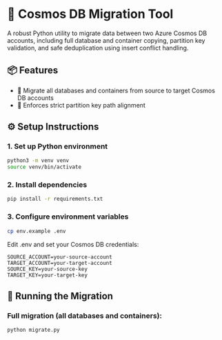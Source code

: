 # 🚀 Cosmos DB Migration Tool

A robust Python utility to migrate data between two Azure Cosmos DB accounts, including full database and container copying, partition key validation, and safe deduplication using insert conflict handling.

## 📦 Features

- 🔁 Migrate all databases and containers from source to target Cosmos DB accounts
- 🔐 Enforces strict partition key path alignment

## ⚙️ Setup Instructions

### 1. Set up Python environment

```bash
python3 -m venv venv
source venv/bin/activate
```

### 2. Install dependencies

```bash
pip install -r requirements.txt
```

### 3. Configure environment variables

```bash
cp env.example .env
```

Edit .env and set your Cosmos DB credentials:

```dotenv
SOURCE_ACCOUNT=your-source-account
TARGET_ACCOUNT=your-target-account
SOURCE_KEY=your-source-key
TARGET_KEY=your-target-key
```

## 🚀 Running the Migration

### Full migration (all databases and containers):

```bash
python migrate.py
```
